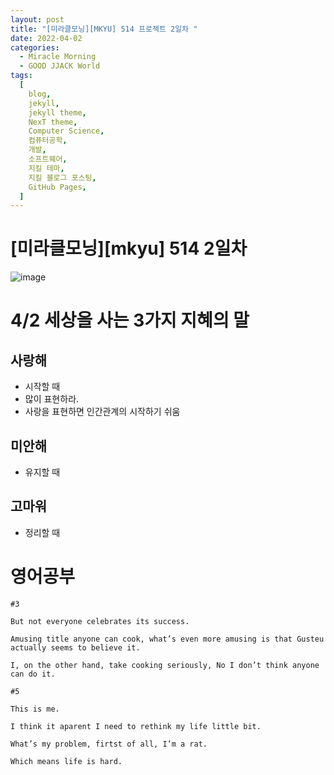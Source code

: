 ```yaml
---
layout: post
title: "[미라클모닝][MKYU] 514 프로젝트 2일차 "
date: 2022-04-02
categories:
  - Miracle Morning
  - GOOD JJACK World
tags:
  [
    blog,
    jekyll,
    jekyll theme,
    NexT theme,
    Computer Science,
    컴퓨터공학,
    개발,
    소프트웨어,
    지킬 테마,
    지킬 블로그 포스팅,
    GitHub Pages,
  ]
---
```


# [미라클모닝][mkyu] 514 2일차

![image](https://user-images.githubusercontent.com/37402136/161364124-80229969-9ba6-4572-9634-2ec0cd02d120.png)

# 4/2 세상을 사는 3가지 지혜의 말

## 사랑해

- 시작할 때
- 많이 표현하라.
- 사랑을 표현하면 인간관계의 시작하기 쉬움

## 미안해

- 유지할 때

## 고마워

- 정리할 때

# 영어공부

```
#3

But not everyone celebrates its success.

Amusing title anyone can cook, what’s even more amusing is that Gusteu actually seems to believe it.

I, on the other hand, take cooking seriously, No I don’t think anyone can do it.

#5

This is me.

I think it aparent I need to rethink my life little bit.

What’s my problem, firtst of all, I’m a rat.

Which means life is hard.
```

